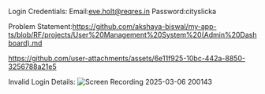 Login Credentials:
Email:eve.holt@reqres.in
Password:cityslicka

Problem Statement:https://github.com/akshaya-biswal/my-app-ts/blob/RF/projects/User%20Management%20System%20(Admin%20Dashboard).md

https://github.com/user-attachments/assets/6e11f925-10bc-442a-8850-3256788a21e5


Invalid Login Details:
![Screen Recording 2025-03-06 200143](https://github.com/user-attachments/assets/d0e1124b-7296-44a5-a243-f65253b10f57)

